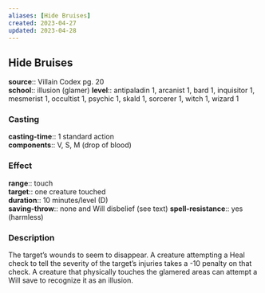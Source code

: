 ```yaml
---
aliases: [Hide Bruises]
created: 2023-04-27
updated: 2023-04-28
---
```


## Hide Bruises

**source**:: Villain Codex pg. 20  
**school**:: illusion (glamer)
**level**:: antipaladin 1, arcanist 1, bard 1, inquisitor 1, mesmerist 1, occultist 1, psychic 1, skald 1, sorcerer 1, witch 1, wizard 1

### Casting

**casting-time**:: 1 standard action  
**components**:: V, S, M (drop of blood)

### Effect

**range**:: touch  
**target**:: one creature touched  
**duration**:: 10 minutes/level (D)  
**saving-throw**:: none and Will disbelief (see text)
**spell-resistance**:: yes (harmless)

### Description

The target’s wounds to seem to disappear. A creature attempting a Heal check to tell the severity of the target’s injuries takes a -10 penalty on that check. A creature that physically touches the glamered areas can attempt a Will save to recognize it as an illusion.
